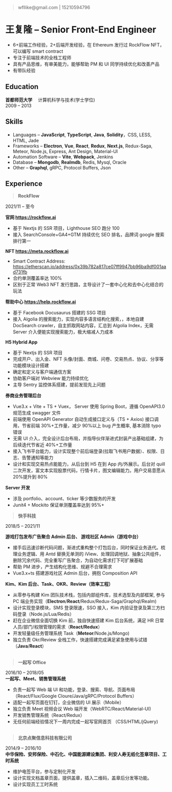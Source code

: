 > wfllike@gmail.<span/>com | 15210594796

# 王复隆 &ndash; Senior Front-End Engineer

- 6+前端工作经验，2+后端开发经验，在 Ethereum 发行过 RockFlow NFT，可以编写 smart contract
- 专注于前端技术的全栈工程师
- 具有产品思维，有审美能力，能够帮助 PM 和 UI 同学持续优化和改善产品
- 有带队经验

## Education

**首都师范大学** &emsp;计算机科学与技术(学士学位) &emsp; &emsp; &emsp; &emsp; &emsp; &emsp; &emsp; &emsp; &emsp; &emsp; &emsp;2009 &ndash; 2013

## Skills

- Languages &ndash; **JavaScript**, **TypeScript**, **Java**, **Solidity**，CSS, LESS, HTML, Jade
- Frameworks &ndash; **Electron**, **Vue**, **React**, **Redux**, **Next.js**, Redux-Saga, Meteor, Node.js, Express, Ant Design, Material-UI
- Automation Software &ndash; **Vite**, **Webpack**, Jenkins
- Database &ndash; **Mongodb**, **Realmdb**, Redis, Mysql, Oracle
- Other &ndash; **Graphql**, gRPC, Protocol Buffers, Json

## Experience

> **RockFlow**

2021/11 &ndash; 至今

**官网 https://rockflow.ai**

- 基于 Nextjs 的 SSR 项目，Lighthouse SEO 跑分 100
- 接入 SearchConsole+GA4+GTM 持续优化 SEO 排名，品牌词 google 搜索排行第一

**NFT https://meta.rockflow.ai**

- Smart Contract Address: https://etherscan.io/address/0x39b782a817ce07ff9947bb96ba9df001aad731fb
- 合约单测覆盖率达 100%
- 区别于正常 Web3 NFT 发行思路，主导设计了一套中心化和去中心化结合的玩法

**帮助中心 https://help.rockflow.ai**

- 基于 Facebook Docusaurus 搭建的 SSG 项目
- 接入 Algolia 的搜索能力，实现内容多语言结构化搜索，，本地自建 DocSearch crawler，自主抓取网站内容，汇总到 Algolia Index，无需 Server 介入便能实现搜索能力，极大缩减人力成本

**H5 Hybrid App**

- 基于 Nextjs 的 SSR 项目
- 完成开户、出入金、NFT 头像/封面、商城、问卷、交易热点、协议、分享等功能模块设计搭建
- 确定和定义与客户端通信方案
- 协助客户端对 Webview 能力持续优化
- 主导 Sentry 监控体系搭建，提前发现先上问题

**券商业务管理后台**

- Vue3.x + Vite + TS + Vuex， Server 使用 Spring Boot，遵循 OpenAPI3.0 规范生成 swagger 文件
- 前端使用 OpenAPI Generator 自动生成接口定义与（TS + Axios) 接口调用，节省前端 30%+工作量，减少 90%以上 bug 产生概率, 基本消除 typo 错误
- 无需 UI 介入，完全设计后台布局，并指导伙伴渐进式封装产出基础组建，为后续迭代节省近 40%+工作量
- 接入飞书平台能力，设计实现整个前后端登录(拉取飞书用户数据）、权限、日志、告警通知等能力
- 设计和实现交易热点能能力，从后台到 H5 在到 App 内/外展示。后台对 quill 二次开发，富文本实现股票代码，行情卡片，图文编辑能力。用户交易意愿从 20%提升到 80%

**Server 开发**

- 涉及 portfolio、account、ticker 等少数服务的开发
- Junit4 + Mockito 保证单测覆盖率达到 95%+

> **快手科技**

2018/5 &ndash; 2021/11

**游戏打包发布广告聚合 Admin 后台、 游戏社区 Admin（游戏中台）**

- 接手后迅速诊断代码问题，渐进式重构整个打包后台，同时保证业务迭代。梳理业务逻辑、用 Antd 替换无单测的 iView、处理回调地狱、抽象公共组件，删除冗余代码、完全重写广告聚合，为自动化需求打下可扩展基础
- 帮助 PM 进步，产生结构化思维、规避不合理需求
- Vue3.x+ts 搭建游戏社区 Admin 后台，拥抱 Composition API

**Kim、Kim 后台、Task、OKR、Review（效率工程）**

- 从零参与构建 Kim 团队技术栈，包括内部组件库，技术选型及内部框架, 参与 PC 端业务实现（**Electron**/**React**/Redux/Redux-Saga/Graphql/Realm)
- 设计实现登录模块，SMS 登录限速，SSO 接入，Kim 内验证登录及第三方扫码登录（Node.js/Lua/Redis）
- 赶在企业微信全面切换 Kim 前，独自快速搭建 Kim 后台系统，满足 HR 日常人员/部门/权限管理的需求（**React/Redux**）
- 开发轻量级任务管理系统 Task（**Meteor**/Node.js/Mongo)
- 独立负责 Okr/Review 全栈工作，快速搭建完成满足紧急使用与试错（**Java**/**React**）  
  <br>

> **一起写 Office**

2016/10 &ndash; 2018/05  
**一起写、Meet、销售管理系统**

- 负责一起写 Web 端 UI 和功能，登录、搜索、导航、页面布局（React/Flux/Google Cloure/Java/gRPC/Protocol Buffers）
- 适配一起写页面在钉钉，企业微信的 UI 展示（Mobile）
- 独立负责 Meet 视频会议 Web 端开发（WebRTC/React/Material-UI)
- 开发销售管理系统（React/Redux）
- 无任何前端经验情况下一周内完成一起写官网首页 （CSS/HTML/jQuery)  
  <br>

> **北京点聚信息科技有限公司**

2014/9 &ndash; 2016/10  
**中华保险、安邦保险、中石化、中国能源建设集团、利安人寿无纸化签章项目、工时系统**

- 维护电签平台，参与定制化开发
- 设计实现文档盖章页面，提供盖章，插入二维码，盖章后分发等功能。
- 设计实现员工工时系统
